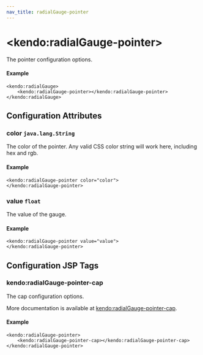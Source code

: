 ```yaml
---
nav_title: radialGauge-pointer
---
```


# \<kendo:radialGauge-pointer\>

The pointer configuration options.

#### Example
    <kendo:radialGauge>
        <kendo:radialGauge-pointer></kendo:radialGauge-pointer>
    </kendo:radialGauge>

## Configuration Attributes

### color `java.lang.String`

The color of the pointer.
Any valid CSS color string will work here, including hex and rgb.

#### Example
    <kendo:radialGauge-pointer color="color">
    </kendo:radialGauge-pointer>

### value `float`

The value of the gauge.

#### Example
    <kendo:radialGauge-pointer value="value">
    </kendo:radialGauge-pointer>


##  Configuration JSP Tags

### kendo:radialGauge-pointer-cap

The cap configuration options.

More documentation is available at [kendo:radialGauge-pointer-cap](/kendo-ui/api/wrappers/jsp/radialgauge/pointer-cap).

#### Example

    <kendo:radialGauge-pointer>
        <kendo:radialGauge-pointer-cap></kendo:radialGauge-pointer-cap>
    </kendo:radialGauge-pointer>


